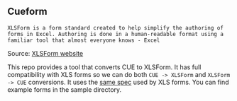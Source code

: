 ## Cueform

    XLSForm is a form standard created to help simplify the authoring of forms in Excel. Authoring is done in a human-readable format using a familiar tool that almost everyone knows - Excel

Source: [XLSForm website](https://xlsform.org/en/)

This repo provides a tool that converts CUE to XLSForm. It has full compatibility with XLS forms so we can do both `CUE -> XLSForm` and `XLSForm -> CUE` conversions. It uses the [same spec](https://xlsform.org/en/ref-table/) used by XLS forms. You can find example forms in the sample directory.
